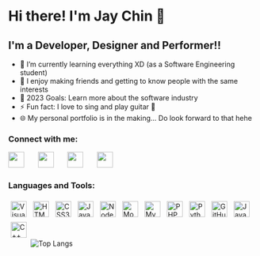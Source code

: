 # Hi there! I'm Jay Chin 👋 
## I'm a Developer, Designer and Performer!!

- 🌱 I’m currently learning everything XD (as a Software Engineering student)
- 👯 I enjoy making friends and getting to know people with the same interests 
- 🥅 2023 Goals: Learn more about the software industry
- ⚡ Fun fact: I love to sing and play guitar 🎸
- 🌐 My personal portfolio is in the making... Do look forward to that hehe

### Connect with me:

<p>
  <a href="https://discordapp.com/users/305347948932235264"><img width="32px" src="https://cdn3.iconfinder.com/data/icons/popular-services-brands-vol-2/512/discord-512.png"/></a>
  &#8287;&#8287;&#8287;&#8287;&#8287;
  <a href="https://www.linkedin.com/in/chin-kee-jeay-932056244/"><img width="32px" src="https://cdn2.iconfinder.com/data/icons/social-media-2285/512/1_Linkedin_unofficial_colored_svg-512.png"/></a>
  &#8287;&#8287;&#8287;&#8287;&#8287;
  <a href="https://www.instagram.com/ckj2793/"><img width="32px" src="https://cdn2.iconfinder.com/data/icons/social-media-applications/64/social_media_applications_3-instagram-512.png"/></a>
  &#8287;&#8287;&#8287;&#8287;&#8287;
  <a href="mailto:codingwithjay1010@gmail.com"><img width="32px" src="https://cdn4.iconfinder.com/data/icons/social-media-logos-6/512/112-gmail_email_mail-512.png"/></a>
</p>

### Languages and Tools:

<img align="left" alt="Visual Studio Code" width="32px" src="https://cdn.jsdelivr.net/gh/devicons/devicon/icons/vscode/vscode-original.svg" style="padding:5px;" />
<img align="left" alt="HTML5" width="32px" src="https://cdn.jsdelivr.net/gh/devicons/devicon/icons/html5/html5-original.svg" style="padding:5px;" />
<img align="left" alt="CSS3" width="32px" src="https://cdn.jsdelivr.net/gh/devicons/devicon/icons/css3/css3-original.svg" style="padding:5px;" />
<img align="left" alt="JavaScript" width="32px" src="https://cdn.jsdelivr.net/gh/devicons/devicon/icons/javascript/javascript-original.svg" style="padding:5px;" />
<img align="left" alt="Node.js" width="32px" src="https://cdn.jsdelivr.net/gh/devicons/devicon/icons/nodejs/nodejs-original.svg" style="padding:5px;" />
<img align="left" alt="MongoDB" width="32px" src="https://cdn.jsdelivr.net/gh/devicons/devicon/icons/mongodb/mongodb-original.svg" style="padding:5px;" />
<img align="left" alt="MySQL" width="32px" src="https://cdn.jsdelivr.net/gh/devicons/devicon/icons/mysql/mysql-original.svg" style="padding:5px;" />
<img align="left" alt="PHP" width="32px" src="https://cdn3.iconfinder.com/data/icons/popular-services-brands/512/php-512.png" style="padding:5px;" />
<img align="left" alt="Python" width="32px" src="https://cdn4.iconfinder.com/data/icons/logos-and-brands/512/267_Python_logo-512.png" style="padding:5px;" />
<img align="left" alt="GitHub" width="32px" src="https://cdn4.iconfinder.com/data/icons/social-media-logos-6/512/71-github-512.png" style="padding:5px;" />
<img align="left" alt="Java" width="32px" src="https://cdn4.iconfinder.com/data/icons/logos-and-brands/512/181_Java_logo_logos-512.png" style="padding:5px;" />
<img align="left" alt="C++" width="32px" src="https://cdn-icons-png.flaticon.com/512/6132/6132222.png" style="padding:5px;" /><br><br><br><br>

![Top Langs](https://github-readme-stats.vercel.app/api/top-langs/?username=codewithjay101&layout=compact&langs_count=5&custom_title=Jay's%20GitHub%20Languages)
